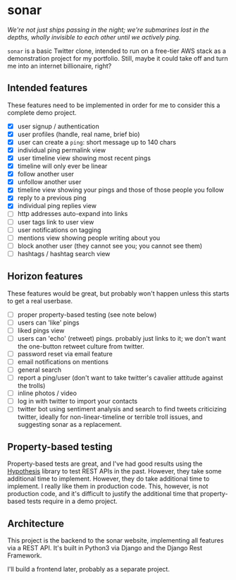 # sonar

_We're not just ships passing in the night; we're submarines lost in the depths, wholly invisible to each other until we actively ping._

`sonar` is a basic Twitter clone, intended to run on a free-tier AWS stack as a demonstration project for my portfolio. Still, maybe it could take off and turn me into an internet billionaire, right?

## Intended features

These features need to be implemented in order for me to consider this a complete demo project.

- [X] user signup / authentication
- [X] user profiles (handle, real name, brief bio)
- [X] user can create a `ping`: short message up to 140 chars
- [X] individual ping permalink view
- [X] user timeline view showing most recent pings
- [X] timeline will only ever be linear
- [X] follow another user
- [X] unfollow another user
- [X] timeline view showing your pings and those of those people you follow
- [X] reply to a previous ping
- [X] individual ping replies view
- [ ] http addresses auto-expand into links
- [ ] user tags link to user view
- [ ] user notifications on tagging
- [ ] mentions view showing people writing about you
- [ ] block another user (they cannot see you; you cannot see them)
- [ ] hashtags / hashtag search view

## Horizon features

These features would be great, but probably won't happen unless this starts to get a real userbase.

- [ ] proper property-based testing (see note below)
- [ ] users can 'like' pings
- [ ] liked pings view
- [ ] users can 'echo' (retweet) pings. probably just links to it; we don't want the one-button retweet culture from twitter.
- [ ] password reset via email feature
- [ ] email notifications on mentions
- [ ] general search
- [ ] report a ping/user (don't want to take twitter's cavalier attitude against the trolls)
- [ ] inline photos / video
- [ ] log in with twitter to import your contacts
- [ ] twitter bot using sentiment analysis and search to find tweets criticizing twitter, ideally for non-linear-timeline or terrible troll issues, and suggesting sonar as a replacement.

## Property-based testing

Property-based tests are great, and I've had good results using the [Hypothesis](https://hypothesis.readthedocs.io/en/latest/) library to test REST APIs in the past. However, they take some additional time to implement. However, they do take additional time to implement. I really like them in production code. This, however, is not production code, and it's difficult to justify the additional time that property-based tests require in a demo project.

## Architecture

This project is the backend to the sonar website, implementing all features via a REST API. It's built in Python3 via Django and the Django Rest Framework.

I'll build a frontend later, probably as a separate project.
